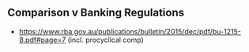 ## Comparison v Banking Regulations

- https://www.rba.gov.au/publications/bulletin/2015/dec/pdf/bu-1215-8.pdf#page=7 (incl. procyclical comp)

